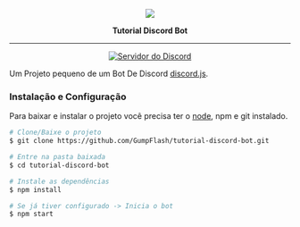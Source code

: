 <p align="center">
    <img src="https://avatars3.githubusercontent.com/u/66197267?s=60&v=4">
    <p align="center"><b>Tutorial Discord Bot</b><p>
</p>

<hr>
<p align="center">
<a alt="Servidor do Discord">
    <a href="https://discord.gg/vSRbKxY"><img src="https://discordapp.com/api/guilds/330547455273992202/embed.png" alt="Servidor do Discord" /></a>
</a>
</p>

Um Projeto pequeno de um Bot De Discord [discord.js](https://discord.js.org).

### Instalação e Configuração
Para baixar e instalar o projeto você precisa ter o [node](https://nodejs.org/en/), npm e git instalado.
```bash
# Clone/Baixe o projeto
$ git clone https://github.com/GumpFlash/tutorial-discord-bot.git

# Entre na pasta baixada
$ cd tutorial-discord-bot

# Instale as dependências
$ npm install

# Se já tiver configurado -> Inicia o bot
$ npm start
```

